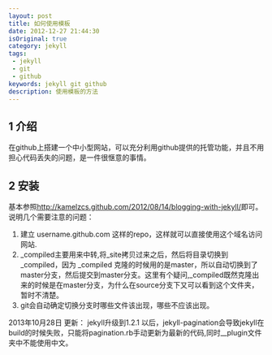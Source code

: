 ```yaml
---
layout: post
title: 如何使用模板
date: 2012-12-27 21:44:30
isOriginal: true
category: jekyll
tags:
 - jekyll
 - git
 - github
keywords: jekyll git github
description: 使用模板的方法
---
```


## 1 介绍 ##

在github上搭建一个中小型网站，可以充分利用github提供的托管功能，并且不用担心代码丢失的问题，是一件很惬意的事情。

## 2 安装 ##

基本参照<http://kamelzcs.github.com/2012/08/14/blogging-with-jekyll/>即可。
说明几个需要注意的问题：

1. 建立 username.github.com 这样的repo，这样就可以直接使用这个域名访问网站.
2. \_compiled主要用来中转,将\_site拷贝过来之后，然后将目录切换到 \_compiled，因为 \_compiled 克隆的时候用的是master，所以自动切换到了master分支，然后提交到master分支。这里有个疑问,\_compiled既然克隆出来的时候是在master分支，为什么在source分支下又可以看到这个文件夹，暂时不清楚。
3. git会自动确定切换分支时哪些文件该出现，哪些不应该出现。


2013年10月28日 更新：
jekyll升级到1.2.1 以后，jekyll-pagination会导致jekyll在 build的时候失败，只能将pagination.rb手动更新为最新的代码,同时\__plugin文件夹中不能使用中文。



